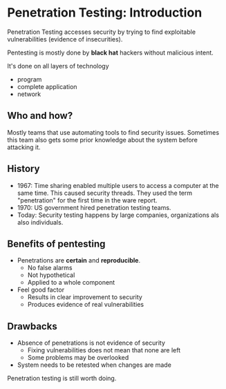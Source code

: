 # Penetration Testing: Introduction

Penetration Testing accesses security by trying to find exploitable vulnerabilities (evidence of insecurities).

Pentesting is mostly done by __black hat__ hackers without malicious intent.

It's done on all layers of technology

* program
* complete application
* network

## Who and how?

Mostly teams that use automating tools to find security issues. Sometimes this team also gets some prior knowledge about the system before attacking it.

## History

* 1967: Time sharing enabled multiple users to access a computer at the same time. This caused security threads. They used the term "penetration" for the first time in the ware report.
* 1970: US government hired penetration testing teams.
* Today: Security testing happens by large companies, organizations als also individuals.

## Benefits of pentesting

* Penetrations are __certain__ and __reproducible__.
  * No false alarms
  * Not hypothetical
  * Applied to a whole component
* Feel good factor
  * Results in clear improvement to security
  * Produces evidence of real vulnerabilities

## Drawbacks

* Absence of penetrations is not evidence of security
  * Fixing vulnerabilities does not mean that none are left
  * Some problems may be overlooked
* System needs to be retested when changes are made

Penetration testing is still worth doing.
